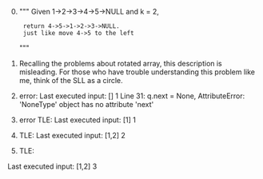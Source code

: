 0. """
        Given 1->2->3->4->5->NULL and k = 2,

        return 4->5->1->2->3->NULL.
        just like move 4->5 to the left
   """
1. Recalling the problems about rotated array, this description is misleading. For those who have trouble understanding this problem like me, think of the SLL as a circle.
2. error:
 Last executed input:
[]
1
Line 31: q.next = None, AttributeError: 'NoneType' object has no attribute 'next'
3. error 
TLE: 
Last executed input:
[1]
1
4. TLE:
Last executed input:
[1,2]
2
5. TLE:

Last executed input:
[1,2]
3